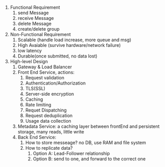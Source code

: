 
1. Functional Requirement
   1. send Message
   2. receive Message
   3. delete Message
   4. create/delete group
2. Non-Functional Requirement
   1. Scalable (handle load increase, more queue and msg)
   2. High Avaiable (survive hardware/network failure)
   3. low latency
   4. Durable(once submitted, no data lost)
3. High-level Design
   1. Gateway & Load Balancer
   2. Front End Service, actions:
      1. Request validation
      2. Authentication/Authorization
      3. TLS(SSL)
      4. Server-side encryption
      5. Caching
      6. Rate limiting
      7. Requet Dispatching
      8. Request deduplication
      9. Usage data collection
   3.  Metadata Service: a caching layer between frontEnd and persistent storage, many reads, little write
   4.  Back End Service:
       1.  How to store messeage? no DB, use RAM and file system
       2.  How to replicate data? 
           1.  Option A: Lead-Follower relationship
           2.  Option B: send to one, and forward to the correct one